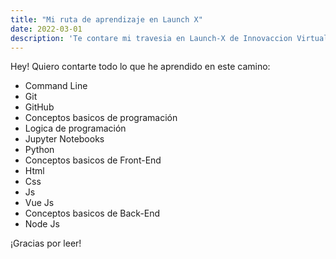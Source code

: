 ```yaml
---
title: "Mi ruta de aprendizaje en Launch X"
date: 2022-03-01
description: 'Te contare mi travesia en Launch-X de Innovaccion Virtual'
---
```


Hey! Quiero contarte todo lo que he aprendido en este camino:

- Command Line
- Git
- GitHub
- Conceptos basicos de programación
- Logica de programación
- Jupyter Notebooks
- Python
- Conceptos basicos de Front-End
- Html
- Css
- Js
- Vue Js
- Conceptos basicos de Back-End
- Node Js

¡Gracias por leer!

